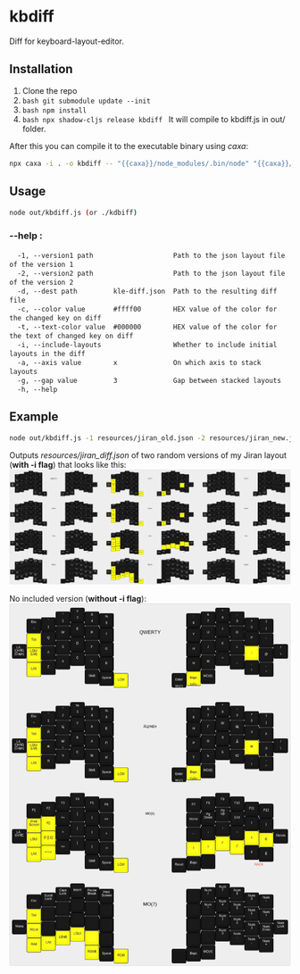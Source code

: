 # kbdiff
Diff for keyboard-layout-editor.

## Installation

1. Clone the repo
2. ```bash git submodule update --init ```
3. ```bash npm install ```
4. ```bash npx shadow-cljs release kbdiff ```
It will compile to kbdiff.js in out/ folder.

After this you can compile it to the executable binary using *caxa*:
```bash
npx caxa -i . -o kbdiff -- "{{caxa}}/node_modules/.bin/node" "{{caxa}}/out/kbdiff.js"
```

## Usage
```bash
node out/kbdiff.js (or ./kdbiff)
```

### --help :
```
  -1, --version1 path                    Path to the json layout file of the version 1
  -2, --version2 path                    Path to the json layout file of the version 2
  -d, --dest path         kle-diff.json  Path to the resulting diff file
  -c, --color value       #ffff00        HEX value of the color for the changed key on diff
  -t, --text-color value  #000000        HEX value of the color for the text of changed key on diff
  -i, --include-layouts                  Whether to include initial layouts in the diff
  -a, --axis value        x              On which axis to stack layouts
  -g, --gap value         3              Gap between stacked layouts
  -h, --help
```

## Example
```bash
node out/kbdiff.js -1 resources/jiran_old.json -2 resources/jiran_new.json -d resources/jiran_diff.json -i -g 3 -a x
```
Outputs *resources/jiran_diff.json* of two random versions of my Jiran layout (**with -i flag**) that looks like this:
![Diff img](resources/jiran_diff.jpg)

No included version (**without -i flag**):
![Diff img no include](resources/jiran_diff_no_include.jpg)
